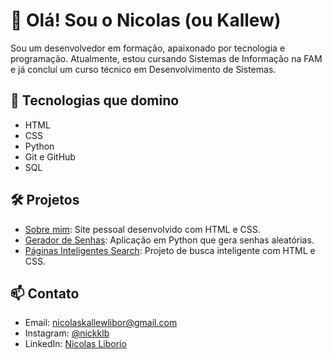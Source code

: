 # 👋 Olá! Sou o Nicolas (ou Kallew)

Sou um desenvolvedor em formação, apaixonado por tecnologia e programação. Atualmente, estou cursando Sistemas de Informação na FAM e já concluí um curso técnico em Desenvolvimento de Sistemas.

## 🚀 Tecnologias que domino

- HTML
- CSS
- Python
- Git e GitHub
- SQL

## 🛠️ Projetos

- [Sobre mim](https://kallew123.github.io/Sobre-mim/): Site pessoal desenvolvido com HTML e CSS.
- [Gerador de Senhas](https://github.com/kallew123/Gerador-de-senhas): Aplicação em Python que gera senhas aleatórias.
- [Páginas Inteligentes Search](https://kallew123.github.io/Google/): Projeto de busca inteligente com HTML e CSS.

## 📫 Contato

- Email: nicolaskallewlibor@gmail.com
- Instagram: [@nickklb](https://www.instagram.com/nickklb/)
- LinkedIn: [Nicolas Liborio](https://www.linkedin.com/in/nicolas-liborio/)
